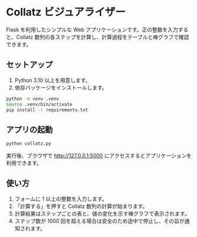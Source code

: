 # Collatz ビジュアライザー

Flask を利用したシンプルな Web アプリケーションです。正の整数を入力すると、Collatz 数列の各ステップを計算し、計算過程をテーブルと棒グラフで確認できます。

## セットアップ

1. Python 3.10 以上を用意します。
2. 依存パッケージをインストールします。

```bash
python -m venv .venv
source .venv/bin/activate
pip install -r requirements.txt
```

## アプリの起動

```bash
python collatz.py
```

実行後、ブラウザで <http://127.0.0.1:5000> にアクセスするとアプリケーションを利用できます。

## 使い方

1. フォームに 1 以上の整数を入力します。
2. 「計算する」を押すと Collatz 数列の計算が始まります。
3. 計算結果はステップごとの表と、値の変化を示す棒グラフで表示されます。
4. ステップ数が 1000 回を超える場合は安全のため途中で停止し、その旨が通知されます。
